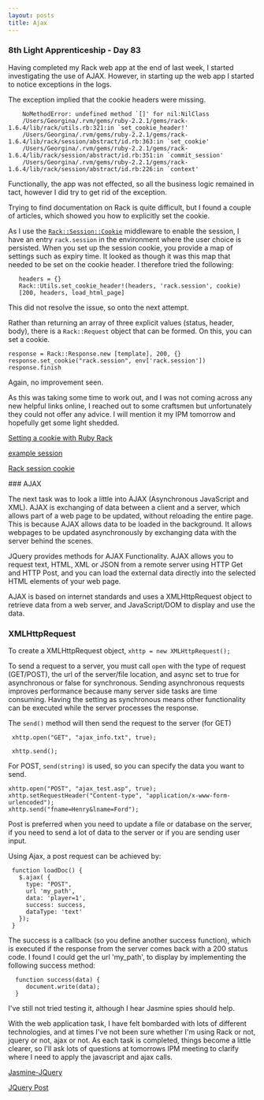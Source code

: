 ```yaml
---
layout: posts
title: Ajax
---
```


### 8th Light Apprenticeship - Day 83


Having completed my Rack web app at the end of last week, I started investigating the use of AJAX. However, in starting up the web app I started to notice exceptions in the logs. 

The exception implied that the cookie headers were missing.

<!--break-->

        NoMethodError: undefined method `[]' for nil:NilClass
        /Users/Georgina/.rvm/gems/ruby-2.2.1/gems/rack-1.6.4/lib/rack/utils.rb:321:in `set_cookie_header!'
        /Users/Georgina/.rvm/gems/ruby-2.2.1/gems/rack-1.6.4/lib/rack/session/abstract/id.rb:363:in `set_cookie'
        /Users/Georgina/.rvm/gems/ruby-2.2.1/gems/rack-1.6.4/lib/rack/session/abstract/id.rb:351:in `commit_session'
        /Users/Georgina/.rvm/gems/ruby-2.2.1/gems/rack-1.6.4/lib/rack/session/abstract/id.rb:226:in `context'


Functionally, the app was not effected, so all the business logic remained in tact, however I did try to get rid of the exception.

Trying to find documentation on Rack is quite difficult, but I found a couple of articles, which showed you how to explicitly set the cookie.

As I use the [`Rack::Session::Cookie`](http://www.rubydoc.info/github/rack/rack/Rack/Session/Cookie) middleware to enable the session, I have an entry `rack.session` in the environment where the user choice is persisted. When you set up the session cookie, you provide a map of settings such as expiry time. It looked as though it was this map that needed to be set on the cookie header. I therefore tried the following:
  
       headers = {}
       Rack::Utils.set_cookie_header!(headers, 'rack.session', cookie)
       [200, headers, load_html_page]

This did not resolve the issue, so onto the next attempt.

Rather than returning an array of three explicit values (status, header, body), there is a `Rack::Request` object that can be formed. On this, you can set a cookie. 

    response = Rack::Response.new [template], 200, {}
    response.set_cookie("rack.session", env['rack.session'])
    response.finish

Again, no improvement seen.

As this was taking some time to work out, and I was not coming across any new helpful links online, I reached out to some craftsmen but unfortunately they could not offer any advice. I will mention it my IPM tomorrow and hopefully get some light shedded.

[Setting a cookie with Ruby Rack](http://stackoverflow.com/questions/3295083/how-do-i-set-a-cookie-with-a-ruby-rack-middleware-component)

[example session](https://github.com/hayduke19us/simple_session/blob/master/lib/simple_session/base.rb)

[Rack session cookie](http://chneukirchen.org/repos/rack/lib/rack/session/cookie.rb)


### AJAX 

The next task was to look a little into AJAX (Asynchronous JavaScript and XML). AJAX is exchanging of data between a client and a server, which allows part of a web page to be updated, without reloading the entire page. This is because AJAX allows data to be loaded in the background. It allows webpages to be updated asynchronously by exchanging data with the server behind the scenes.

JQuery provides methods for AJAX Functionality. AJAX allows you to request text, HTML, XML or JSON from a remote server using HTTP Get and HTTP Post, and you can load the external data directly into the selected HTML elements of your web page.

AJAX is based on internet standards and uses a XMLHttpRequest object to retrieve data from a web server, and JavaScript/DOM to display and use the data.

### XMLHttpRequest

To create a XMLHttpRequest object, `xhttp = new XMLHttpRequest();`

To send a request to a server, you must call `open` with the type of request (GET/POST), the url of the server/file location, and async set to true for asynchronous or false for synchronous. Sending asynchronous requests improves performance because many server side tasks are time consuming. Having the setting as synchronous means other functionality can be executed while the server processes the response.

The `send()` method will then send the request to the server (for GET)

     xhttp.open("GET", "ajax_info.txt", true);

     xhttp.send();

For POST, `send(string)` is used, so you can specify the data you want to send. 

    xhttp.open("POST", "ajax_test.asp", true);
    xhttp.setRequestHeader("Content-type", "application/x-www-form-urlencoded"); 
    xhttp.send("fname=Henry&lname=Ford");

Post is preferred when you need to update a file or database on the server, if you need to send a lot of data to the server or if you are sending user input.

Using Ajax, a post request can be achieved by:

     function loadDoc() {
       $.ajax( {
         type: "POST",
         url 'my_path',
         data: 'player=1',
         success: success,
         dataType: 'text'
       });
     }
     
The success is a callback (so you define another success function), which is executed if the response from the server comes back with a 200 status code. I found I could get the url 'my_path', to display by implementing the following success method:

      function success(data) {    
         document.write(data);
      }
I've still not tried testing it, although I hear Jasmine spies should help.

With the web application task, I have felt bombarded with lots of different technologies, and at times I've not been sure whether I'm using Rack or not, jquery or not, ajax or not. As each task is completed, things become a little clearer, so I'll ask lots of questions at tomorrows IPM meeting to clarify where I need to apply the javascript and ajax calls.

[Jasmine-JQuery](https://github.com/velesin/jasmine-jquery)

[JQuery Post](http://api.jquery.com/jquery.post/)










